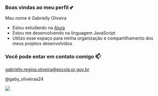 ### Boas vindas ao meu perfil 💕

Meu nome é Gabrielly Oliveira

- Estou estudando na [Alura](https://www.alura.com.br)
- Estou me desenvolvendo na linguagem JavaScript
- Utilizo esse espaço para minha organização e compartilhamento dos meus projetos desenvolvidos

 ### Você pode entar em contato comigo 📫

 gabrielly.regina.oliveira@escola.pr.gov.br
 
 @gaby_oliveiraa24

![](https://media.tenor.com/9GKuCSEw2aoAAAAi/bob-esponja-caffe.gif)
 
